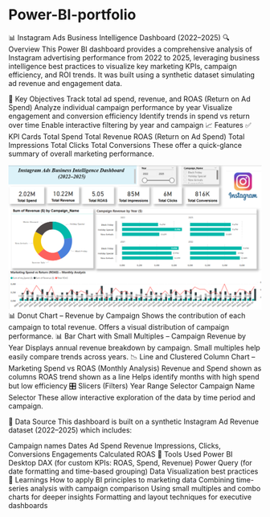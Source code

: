 # Power-BI-portfolio

📊 Instagram Ads Business Intelligence Dashboard (2022–2025)
🔍 Overview
This Power BI dashboard provides a comprehensive analysis of Instagram advertising performance from 2022 to 2025, leveraging business intelligence best practices to visualize key marketing KPIs, campaign efficiency, and ROI trends. It was built using a synthetic dataset simulating ad revenue and engagement data.

📌 Key Objectives
Track total ad spend, revenue, and ROAS (Return on Ad Spend)
Analyze individual campaign performance by year
Visualize engagement and conversion efficiency
Identify trends in spend vs return over time
Enable interactive filtering by year and campaign
📈 Features
✅ KPI Cards
Total Spend
Total Revenue
ROAS (Return on Ad Spend)
Total Impressions
Total Clicks
Total Conversions
These offer a quick-glance summary of overall marketing performance.

![Dashboard Preview](./assets/image.png)
📊 Donut Chart – Revenue by Campaign
Shows the contribution of each campaign to total revenue.
Offers a visual distribution of campaign performance.
📊 Bar Chart with Small Multiples – Campaign Revenue by Year
Displays annual revenue breakdown by campaign.
Small multiples help easily compare trends across years.
📉 Line and Clustered Column Chart – Marketing Spend vs ROAS (Monthly Analysis)
Revenue and Spend shown as columns
ROAS trend shown as a line
Helps identify months with high spend but low efficiency
🎛️ Slicers (Filters)
Year Range Selector
Campaign Name Selector
These allow interactive exploration of the data by time period and campaign.

📂 Data Source
This dashboard is built on a synthetic Instagram Ad Revenue dataset (2022–2025) which includes:

Campaign names
Dates
Ad Spend
Revenue
Impressions, Clicks, Conversions
Engagements
Calculated ROAS
🧰 Tools Used
Power BI Desktop
DAX (for custom KPIs: ROAS, Spend, Revenue)
Power Query (for date formatting and time-based grouping)
Data Visualization best practices
🧠 Learnings
How to apply BI principles to marketing data
Combining time-series analysis with campaign comparison
Using small multiples and combo charts for deeper insights
Formatting and layout techniques for executive dashboards
